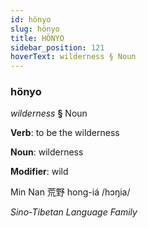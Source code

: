 ```yaml
---
id: hönyo
slug: hönyo
title: HÖNYO
sidebar_position: 121
hoverText: wilderness § Noun
---
```


### hönyo

*wilderness* **§** Noun

**Verb**: to be the wilderness

**Noun**: wilderness

**Modifier**: wild

Min Nan 荒野 hong-iá /hɔŋia/

*Sino-Tibetan Language Family*